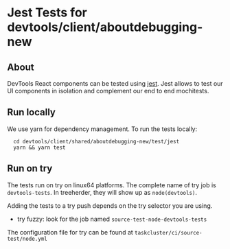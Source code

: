 # Jest Tests for devtools/client/aboutdebugging-new

## About

DevTools React components can be tested using [jest](https://jestjs.io/). Jest allows to test our UI components in isolation and complement our end to end mochitests.

## Run locally

We use yarn for dependency management. To run the tests locally:
```
  cd devtools/client/shared/aboutdebugging-new/test/jest
  yarn && yarn test
```

## Run on try

The tests run on try on linux64 platforms. The complete name of try job is `devtools-tests`. In treeherder, they will show up as `node(devtools)`.

Adding the tests to a try push depends on the try selector you are using.
- try fuzzy: look for the job named `source-test-node-devtools-tests`

The configuration file for try can be found at `taskcluster/ci/source-test/node.yml`
